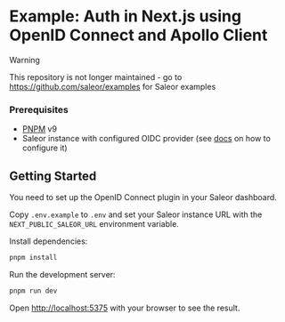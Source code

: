 # Example: Auth in Next.js using OpenID Connect and Apollo Client

> [!WARNING]
> This repository is not longer maintained - go to https://github.com/saleor/examples for Saleor examples


### Prerequisites

- [PNPM](https://pnpm.io/) v9
- Saleor instance with configured OIDC provider (see [docs](https://docs.saleor.io/api-usage/authentication#oidc-single-sign-on-sso-flow) on how to configure it)


## Getting Started

You need to set up the OpenID Connect plugin in your Saleor dashboard.

Copy `.env.example` to `.env` and set your Saleor instance URL with the `NEXT_PUBLIC_SALEOR_URL` environment variable.

Install dependencies:

```bash
pnpm install
```

Run the development server:

```bash
pnpm run dev
```

Open [http://localhost:5375](http://localhost:5375) with your browser to see the result.

